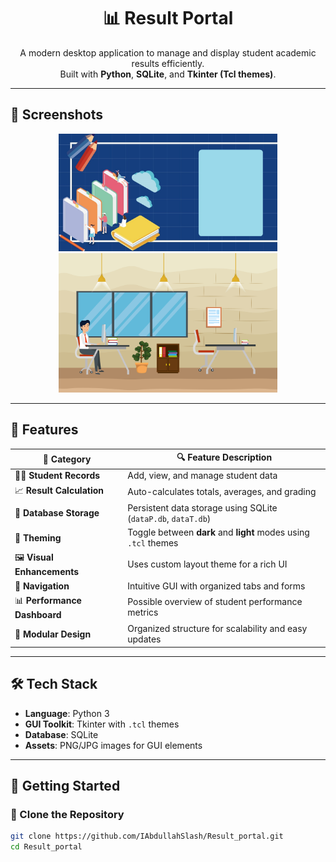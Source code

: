 <h1 align="center">📊 Result Portal</h1>

<p align="center">
  A modern desktop application to manage and display student academic results efficiently.
  <br>
  Built with <b>Python</b>, <b>SQLite</b>, and <b>Tkinter (Tcl themes)</b>.
</p>

---

## 📸 Screenshots

<p align="center">
  <img src="Blue.jpg" alt="Result Portal Dashboard" width="350"/>
  <img src="mix.jpg" alt="Result Page" width="350"/>
</p>

---

## 🌟 Features

| 🧩 Category         | 🔍 Feature Description |
|---------------------|------------------------|
| 🧑‍🎓 **Student Records** | Add, view, and manage student data |
| 📈 **Result Calculation** | Auto-calculates totals, averages, and grading |
| 💾 **Database Storage** | Persistent data storage using SQLite (`dataP.db`, `dataT.db`) |
| 🎨 **Theming**           | Toggle between **dark** and **light** modes using `.tcl` themes |
| 🖼️ **Visual Enhancements** | Uses custom layout theme for a rich UI |
| 🧭 **Navigation**         | Intuitive GUI with organized tabs and forms |
| 📊 **Performance Dashboard** | Possible overview of student performance metrics |
| 🧱 **Modular Design**     | Organized structure for scalability and easy updates |

---

## 🛠️ Tech Stack

- **Language**: Python 3
- **GUI Toolkit**: Tkinter with `.tcl` themes
- **Database**: SQLite
- **Assets**: PNG/JPG images for GUI elements

---

## 🚀 Getting Started

### 📂 Clone the Repository

```bash
git clone https://github.com/IAbdullahSlash/Result_portal.git
cd Result_portal
